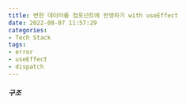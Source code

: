 ```yaml
---
title: 변한 데이터를 컴포넌트에 반영하기 with useEffect
date: 2022-08-07 11:57:29
categories:
- Tech Stack
tags:
- error
- useEffect
- dispatch
---
```


##### 구조
